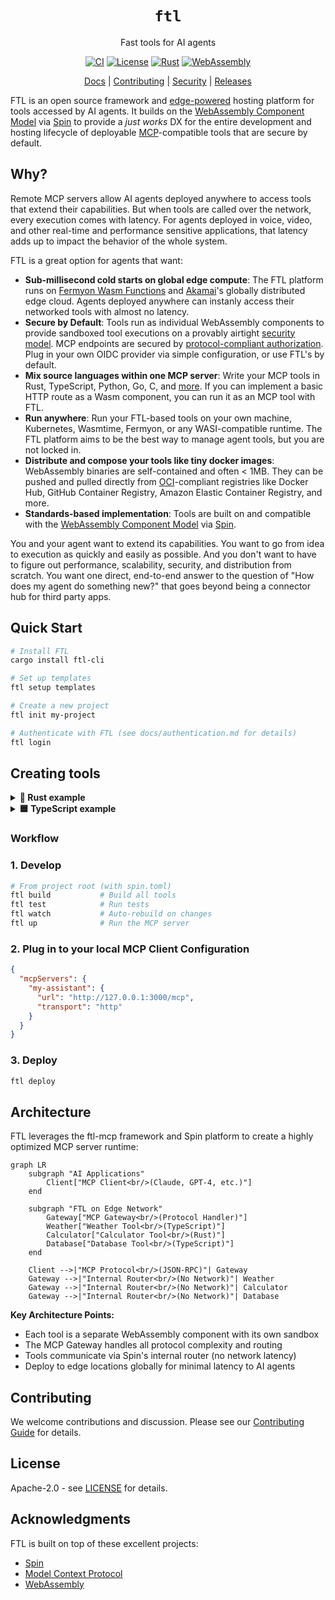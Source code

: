 <div align="center">

# `ftl`

Fast tools for AI agents

[![CI](https://github.com/fastertools/ftl-cli/actions/workflows/ci.yml/badge.svg)](https://github.com/fastertools/ftl-cli/actions/workflows/ci.yml)
[![License](https://img.shields.io/badge/license-Apache%202.0-blue.svg)](LICENSE)
[![Rust](https://img.shields.io/badge/rust-1.87+-orange.svg)](https://www.rust-lang.org)
[![WebAssembly](https://img.shields.io/badge/WebAssembly-compatible-purple.svg)](https://webassembly.org/)

[Docs](./docs/introduction.md) | [Contributing](./CONTRIBUTING.md) | [Security](./SECURITY.md) | [Releases](https://github.com/fastertools/ftl-cli/releases)

</div>

FTL is an open source framework and [edge-powered](https://www.fermyon.com/wasm-functions) hosting platform for tools accessed by AI agents. It builds on the [WebAssembly Component Model](https://component-model.bytecodealliance.org/design/why-component-model.html) via [Spin](https://github.com/spinframework/spin) to provide a *just works* DX for the entire development and hosting lifecycle of deployable [MCP](https://modelcontextprotocol.io)-compatible tools that are secure by default.

## Why?

Remote MCP servers allow AI agents deployed anywhere to access tools that extend their capabilities. But when tools are called over the network, every execution comes with latency. For agents deployed in voice, video, and other real-time and performance sensitive applications, that latency adds up to impact the behavior of the whole system.

FTL is a great option for agents that want:

- **Sub-millisecond cold starts on global edge compute**: The FTL platform runs on [Fermyon Wasm Functions](https://www.fermyon.com/wasm-functions) and [Akamai](https://www.akamai.com/why-akamai/global-infrastructure)'s globally distributed edge cloud. Agents deployed anywhere can instanly access their networked tools with almost no latency.
- **Secure by Default**: Tools run as individual WebAssembly components to provide sandboxed tool executions on a provably airtight [security model](https://webassembly.org/docs/security/). MCP endpoints are secured by [protocol-compliant authorization](https://modelcontextprotocol.io/specification/2025-06-18/basic/authorization). Plug in your own OIDC provider via simple configuration, or use FTL's by default.
- **Mix source languages within one MCP server**: Write your MCP tools in Rust, TypeScript, Python, Go, C, and [more](https://component-model.bytecodealliance.org/language-support.html). If you can implement a basic HTTP route as a Wasm component, you can run it as an MCP tool with FTL.
- **Run anywhere**: Run your FTL-based tools on your own machine, Kubernetes, Wasmtime, Fermyon, or any WASI-compatible runtime. The FTL platform aims to be the best way to manage agent tools, but you are not locked in.
- **Distribute and compose your tools like tiny docker images**: WebAssembly binaries are self-contained and often < 1MB. They can be pushed and pulled directly from [OCI](https://opencontainers.org/)-compliant registries like Docker Hub, GitHub Container Registry, Amazon Elastic Container Registry, and more.
- **Standards-based implementation**: Tools are built on and compatible with the [WebAssembly Component Model](https://component-model.bytecodealliance.org/design/why-component-model.html) via [Spin](https://github.com/spinframework/spin).

You and your agent want to extend its capabilities. You want to go from idea to execution as quickly and easily as possible. And you don't want to have to figure out performance, scalability, security, and distribution from scratch. You want one direct, end-to-end answer to the question of "How does my agent do something new?" that goes beyond being a connector hub for third party apps.

## Quick Start

```bash
# Install FTL
cargo install ftl-cli

# Set up templates
ftl setup templates

# Create a new project
ftl init my-project

# Authenticate with FTL (see docs/authentication.md for details)
ftl login
```

## Creating tools

<details>
<summary><strong>🦀 Rust example</strong></summary>

Add a Rust tool to a project
```bash
cd my-project
ftl add my-tool --language rust
```

```rust
// my-tool/src/lib.rs

use ftl_sdk::{tool, ToolResponse};
use serde::Deserialize;
use schemars::JsonSchema;

#[derive(Deserialize, JsonSchema)]
struct MyToolInput {
    /// The message to process
    message: String,
}

/// A simple MCP tool
#[tool]
fn my_tool(input: MyToolInput) -> ToolResponse {
    ToolResponse::text(format!("Processed: {}", input.message))
}
```
</details>

<details>
<summary><strong>🟦 TypeScript example</strong></summary>

Add a TypeScript tool to a project
```bash
ftl add my-tool --language typescript
```

```typescript
// my-tool/src/index.ts

import { createTool, ToolResponse } from 'ftl-sdk'
import { z } from 'zod'

// Define the schema using Zod
const ToolSchema = z.object({
  message: z.string().describe('The message to process')
})

type ToolInput = z.infer<typeof ToolSchema>

const tool = createTool<ToolInput>({
  metadata: {
    name: 'my_tool',
    title: 'My Tool',
    description: 'A simple MCP tool',
    inputSchema: z.toJSONSchema(ToolSchema)
  },
  handler: async (input) => {
    return ToolResponse.text(`Processed: ${input.message}`)
  }
})

//@ts-ignore
addEventListener('fetch', (event: FetchEvent) => {
  event.respondWith(tool(event.request))
})
```
</details>

### Workflow

### 1. Develop
```bash
# From project root (with spin.toml)
ftl build           # Build all tools
ftl test            # Run tests
ftl watch           # Auto-rebuild on changes
ftl up              # Run the MCP server
```

### 2. Plug in to your local MCP Client Configuration
```json
{
  "mcpServers": {
    "my-assistant": {
      "url": "http://127.0.0.1:3000/mcp",
      "transport": "http"
    }
  }
}
```

### 3. Deploy
```bash
ftl deploy
```

## Architecture

FTL leverages the ftl-mcp framework and Spin platform to create a highly optimized MCP server runtime:

```mermaid
graph LR
    subgraph "AI Applications"
        Client["MCP Client<br/>(Claude, GPT-4, etc.)"]
    end
    
    subgraph "FTL on Edge Network"
        Gateway["MCP Gateway<br/>(Protocol Handler)"]
        Weather["Weather Tool<br/>(TypeScript)"]
        Calculator["Calculator Tool<br/>(Rust)"]
        Database["Database Tool<br/>(TypeScript)"]
    end
    
    Client -->|"MCP Protocol<br/>(JSON-RPC)"| Gateway
    Gateway -->|"Internal Router<br/>(No Network)"| Weather
    Gateway -->|"Internal Router<br/>(No Network)"| Calculator  
    Gateway -->|"Internal Router<br/>(No Network)"| Database
```

**Key Architecture Points:**
- Each tool is a separate WebAssembly component with its own sandbox
- The MCP Gateway handles all protocol complexity and routing
- Tools communicate via Spin's internal router (no network latency)
- Deploy to edge locations globally for minimal latency to AI agents

## Contributing

We welcome contributions and discussion. Please see our [Contributing Guide](CONTRIBUTING.md) for details.

## License

Apache-2.0 - see [LICENSE](LICENSE) for details.

## Acknowledgments

FTL is built on top of these excellent projects:
- [Spin](https://github.com/fermyon/spin)
- [Model Context Protocol](https://modelcontextprotocol.io)
- [WebAssembly](https://webassembly.org)
